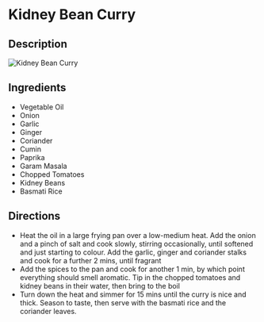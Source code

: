 # Kidney Bean Curry

## Description
![Kidney Bean Curry](https://www.themealdb.com/images/media/meals/sywrsu1511463066.jpg "Kidney Bean Curry")

## Ingredients
- Vegetable Oil
- Onion
- Garlic
- Ginger
- Coriander
- Cumin
- Paprika
- Garam Masala
- Chopped Tomatoes
- Kidney Beans
- Basmati Rice

## Directions
- Heat the oil in a large frying pan over a low-medium heat. Add the onion and a pinch of salt and cook slowly, stirring occasionally, until softened and just starting to colour. Add the garlic, ginger and coriander stalks and cook for a further 2 mins, until fragrant
- Add the spices to the pan and cook for another 1 min, by which point everything should smell aromatic. Tip in the chopped tomatoes and kidney beans in their water, then bring to the boil
- Turn down the heat and simmer for 15 mins until the curry is nice and thick. Season to taste, then serve with the basmati rice and the coriander leaves.
